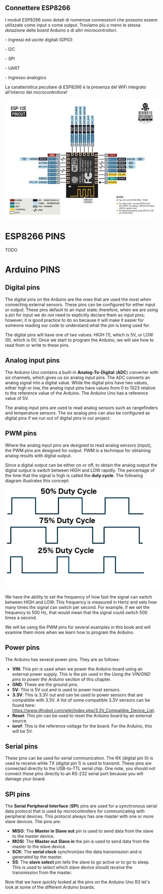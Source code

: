 ## Connettere ESP8266

I moduli ESP8266 sono dotati di numerose connessioni che possono essere utilizzate come input o come output. Troviamo più o meno le stessa dotazione delle board Arduino o di altri microcontrollori:

\-     Ingressi ed uscite digitali (GPIO)

\-     I2C

\-     SPI

\-     UART

\-     Ingresso analogico 

La caratteristica peculiare di ESP8266 è la presenza del WiFi integrato all’interno del microcontrollore!

![ESP8266 12e Pinout 6](media/clip_image002-16368004538364.jpg)

# ESP8266 PINS

TODO

# Arduino PINS

## Digital pins

The digital pins on the Arduino are the ones that are used the most when connecting external sensors. These pins can be configured for either input or output. These pins default to an input state; therefore, when we are using a pin for input we do not need to explicitly declare them as input pins; however, it is good practice to do so because it will make it easier for someone reading our code to understand what the pin is being used for.

The digital pins will have one of two values: HIGH (1), which is 5V, or LOW (0), which is 0V. Once we start to program the Arduino, we will see how to read from or write to these pins.

## Analog input pins

The Arduino Uno contains a built-in **Analog-To-Digital** (**ADC**) converter with six channels, which gives us six analog input pins. The ADC converts an analog signal into a digital value. While the digital pins have two values, either high or low, the analog input pins have values from 0 to 1023 relative to the reference value of the Arduino. The Arduino Uno has a reference value of 5V.

The analog input pins are used to read analog sensors such as rangefinders and temperature sensors. The six analog pins can also be configured as digital pins if we run out of digital pins in our project.

## PWM pins

Where the analog input pins are designed to read analog sensors (input), the PWM pins are designed for output. PWM is a technique for obtaining analog results with digital output.

Since a digital output can be either on or off, to obtain the analog output the digital output is switch between HIGH and LOW rapidly. The percentage of the time that the signal is high is called the **duty cycle**. The following diagram illustrates this concept:

![img](media/clip_image003.png)

We have the ability to set the frequency of how fast the signal can switch between HIGH and LOW. This frequency is measured in Hertz and sets how many times the signal can switch per second. For example, if we set the frequency to 500 Hz, that would mean that the signal could switch 500 times a second.

We will be using the PWM pins for several examples in this book and will examine them more when we learn how to program the Arduino.

## Power pins

The Arduino has several power pins. They are as follows:

- **VIN**: This pin is used when we     power the Arduino board using an external power supply. This is the pin     used in the *Using     the VIN/GND pins to power the Arduino* section of this     chapter.
- **GND**: These are the ground pins.
- **5V**: This is 5V out and is used to     power most sensors.
- **3.3V**: This is 3.3V out and can be     used to power sensors that are compatible with 3.3V. A list of some     compatible 3.3V sensors can be found here: https://www.dfrobot.com/wiki/index.php/3.3V_Compatible_Device_List.
- **Reset**: This pin can be used to reset     the Arduino board by an external source.
- **ioref**: This is the reference voltage     for the board. For the Arduino, this will be 5V.

## Serial pins

These pins can be used for serial communication. The RX (digital pin 0) is used to receive while TX (digital pin 1) is used to transmit. These pins are connected directly to the USB-to-TTL serial chip. One note, you should not connect these pins directly to an RS-232 serial port because you will damage your board.

## SPI pins

The **Serial Peripheral Interface** (**SPI**) pins are used for a synchronous serial data protocol that is used by microcontrollers for communicating with peripheral devices. This protocol always has one master with one or more slave devices. The pins are:

- **MISO**: The **Master in Slave out** pin     is used to send data from the slave to the master device.
- **MOSI**: The **Master out Slave in** the     pin is used to send data from the master to the slave device.
- **SCK**: The **serial clock** synchronizes     the data transmission and is generated by the master.
- **SS**: The **slave select** pin     tells the slave to go active or to go to sleep. This is used to select     which slave device should receive the transmission from the master.

Now that we have quickly looked at the pins on the Arduino Uno R3 let's look at some of the different Arduino boards.